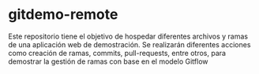 # gitdemo-remote
Este repositorio tiene el objetivo de hospedar diferentes archivos y ramas de una aplicación web de demostración. Se realizarán diferentes acciones como creación de ramas, commits, pull-requests, entre otros, para demostrar la gestión de ramas con base en el modelo Gitflow
